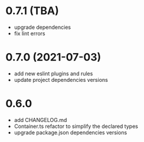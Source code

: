 # 0.7.1 (TBA)
* upgrade dependencies
* fix lint errors


# 0.7.0 (2021-07-03)
 
* add new eslint plugins and rules
* update project dependencies versions


# 0.6.0

* add CHANGELOG.md
* Container.ts refactor to simplify the declared types
* upgrade package.json dependencies versions
